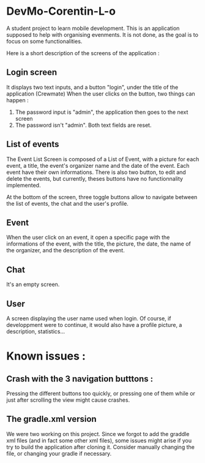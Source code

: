 # DevMo-Corentin-L-o

A student project to learn mobile development.
This is an application supposed to help with organising evenments. It is not done, as the goal is to focus on some functionalities.

Here is a short description of the screens of the application :

## Login screen 
It displays two text inputs, and a button "login", under the title of the application (Crewmate)
  When the user clicks on the button, two things can happen :
  <ol>
  <li>The password input is "admin", the application then goes to the next screen</li>
  <li>The password isn't "admin". Both text fields are reset.</li>
</ol> 

## List of events
The Event List Screen is composed of a List of Event, with a picture for each event, a title, the event's organizer name and the date of the event. Each event have their own informations. There is also two button, to edit and delete the events, but currently, theses buttons have no functionnality implemented.

At the bottom of the screen, three toggle buttons allow to navigate between the list of events, the chat and the user's profile.

## Event

When the user click on an event, it open a specific page with the informations of the event, with the title, the picture, the date, the name of the organizer, and the description of the event.

## Chat
It's an empty screen.

## User 
A screen displaying the user name used when login. Of course, if developpment were to continue, it would also have a profile picture, a description, statistics...



# Known issues :

## Crash with the 3 navigation butttons :
  Pressing the different buttons too quickly, or pressing one of them while or just after scrolling the view might cause crashes.
  
## The gradle.xml version

We were two working on this project. Since we forgot to add the graddle xml files (and in fact some other xml files), some issues might arise if you try to build the application after cloning it. Consider manually changing the file, or changing your gradle if necessary.
